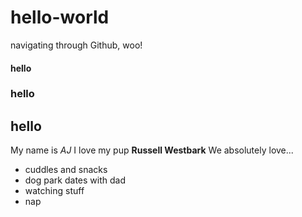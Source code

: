 # hello-world
navigating through Github, woo! 
<h4>hello</h4> 
<h3>hello</h3> 
<h2>hello</h2>
My name is <em>AJ</em> 
I love my pup <strong>Russell Westbark</strong>
We absolutely love... 
<ul>
  <li>cuddles and snacks</li>
  <li>dog park dates with dad</li>
  <li>watching stuff</li>
  <li>nap</li>
</ul>
